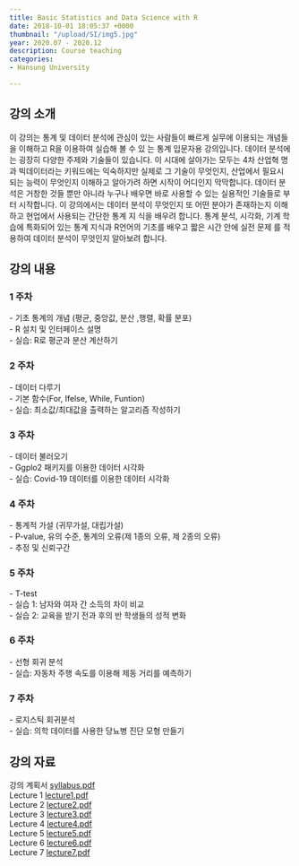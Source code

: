 ```yaml
---
title: Basic Statistics and Data Science with R
date: 2018-10-01 18:05:37 +0000
thumbnail: "/upload/SI/img5.jpg"
year: 2020.07 - 2020.12
description: Course teaching
categories:
- Hansung University

---
```



## 강의 소개
이 강의는 통계 및 데이터 분석에 관심이 있는 사람들이 빠르게 실무에 이용되는 개념들을 이해하고 R을 이용하여 실습해 볼 수 있 는 통계 입문자용 강의입니다. 데이터 분석에는 굉장히 다양한 주제와 기술들이 있습니다. 이 시대에 살아가는 모두는 4차 산업혁 명과 빅데이터라는 키워드에는 익숙하지만 실제로 그 기술이 무엇인지, 산업에서 필요시 되는 능력이 무엇인지 이해하고 알아가려 하면 시작이 어디인지 막막합니다. 데이터 분석은 거창한 것들 뿐만 아니라 누구나 배우면 바로 사용할 수 있는 실용적인 기술들로 부터 시작합니다. 이 강의에서는 데이터 분석이 무엇인지 또 어떤 분야가 존재하는지 이해하고 현업에서 사용되는 간단한 통계 지 식을 배우려 합니다. 통계 분석, 시각화, 기계 학습에 특화되어 있는 통계 지식과 R언어의 기초를 배우고 짧은 시간 안에 실전 문제 를 적용하여 데이터 분석이 무엇인지 알아보려 합니다.


## 강의 내용
### 1 주차
<p> - 기초 통계의 개념 (평균, 중앙값, 분산 ,행렬, 확률 분포) <br/>
- R 설치 및 인터페이스 설명 <br/>
- 실습: R로 평군과 분산 계산하기 </p>


### 2 주차
<p> - 데이터 다루기 <br/>
- 기본 함수(For, Ifelse, While, Funtion) <br/>
- 실습: 최소값/최대값을 출력하는 알고리즘 작성하기 </p>

### 3 주차
<p> - 데이터 불러오기 <br/>
- Ggplo2 패키지를 이용한 데이터 시각화 <br/>
- 실습: Covid-19 데이터를 이용한 데이터 시각화</p>

### 4 주차
<p> - 통계적 가설 (귀무가설, 대립가설) <br/>
- P-value, 유의 수준, 통계의 오류(제 1종의 오류, 제 2종의 오류)<br/>
- 추정 및 신뢰구간</p>

### 5 주차
<p> - T-test <br/>
- 실습 1: 남자와 여자 간 소득의 차이 비교<br/>
- 실습 2: 교육을 받기 전과 후의 반 학생들의 성적 변화</p>

### 6 주차
<p> - 선형 회귀 분석<br/>
- 실습: 자동차 주행 속도를 이용해 제동 거리를 예측하기 </p>

### 7 주차
<p> - 로지스틱 회귀분석<br/>
- 실습: 의학 데이터를 사용한 당뇨병 진단 모형 만들기</p>



## 강의 자료
강의 계획서 [syllabus.pdf](/upload/course/syllabus.pdf) <br/>
Lecture 1 [lecture1.pdf](portfolio/.vuepress/public/upload/course/L1.pdf) <br/>
Lecture 2 [lecture2.pdf](portfolio/.vuepress/public/upload/course/L2.pdf) <br/>
Lecture 3 [lecture3.pdf](/upload/course/L3.pdf) <br/>
Lecture 4 [lecture4.pdf](/upload/course/L4.pdf) <br/>
Lecture 5 [lecture5.pdf](/upload/course/L5.pdf) <br/>
Lecture 6 [lecture6.pdf](/upload/course/L6.pdf) <br/>
Lecture 7 [lecture7.pdf](/upload/course/L7.pdf) <br/>